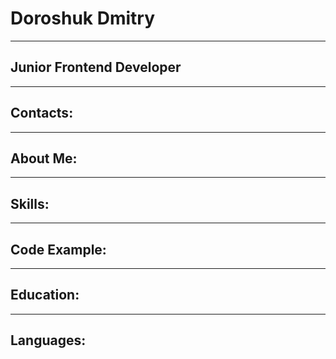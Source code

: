 # Doroshuk Dmitry
***
## Junior Frontend Developer
***
## Contacts:
***
## About Me:
***
## Skills:
***
## Code Example:
***
## Education:
***
## Languages:
